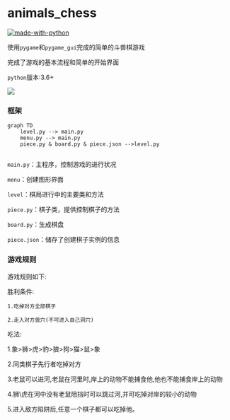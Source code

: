 # animals_chess

[![made-with-python](https://img.shields.io/badge/Made%20with-Python-1f425f.svg)](https://www.python.org/)

使用```pygame```和```pygame_gui```完成的简单的斗兽棋游戏

完成了游戏的基本流程和简单的开始界面

```python```版本:3.6+

<img src="resource\Demo.gif"/>

### 框架

```mermaid
graph TD
    level.py --> main.py
    menu.py --> main.py
    piece.py & board.py & piece.json -->level.py


```

```main.py```：主程序，控制游戏的进行状况

```menu```：创建图形界面

```level```：棋局进行中的主要类和方法

```piece.py```：棋子类，提供控制棋子的方法

```board.py```：生成棋盘

```piece.json```：储存了创建棋子实例的信息







### 游戏规则
游戏规则如下:

胜利条件: 

    1.吃掉对方全部棋子

    2.走入对方兽穴(不可进入自己洞穴)

吃法: 

1.象>狮>虎>豹>狼>狗>猫>鼠>象

2.同类棋子先行者吃掉对方

3.老鼠可以进河,老鼠在河里时,岸上的动物不能捕食他,他也不能捕食岸上的动物

4.狮\虎在河中没有老鼠阻挡时可以跳过河,并可吃掉对岸的较小的动物

5.进入敌方陷阱后,任意一个棋子都可以吃掉他。



